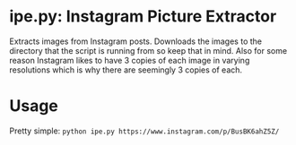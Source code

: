 # ipe.py: Instagram Picture Extractor
Extracts images from Instagram posts. Downloads the images to the directory that the script is running from so keep that in mind. Also for some reason Instagram likes to have 3 copies of each image in varying resolutions which is why there are seemingly 3 copies of each.
# Usage
Pretty simple: `python ipe.py https://www.instagram.com/p/BusBK6ahZ5Z/`
